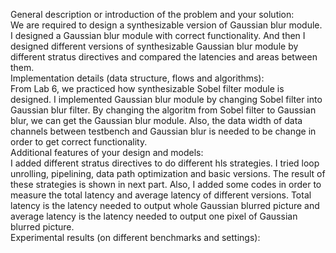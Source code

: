 General description or introduction of the problem and your solution:<br>
We are required to design a synthesizable version of Gaussian blur module. I designed a Gaussian blur module with correct functionality. And then I designed different versions of synthesizable Gaussian blur module by different stratus directives and compared the latencies and areas between them.<br>
Implementation details (data structure, flows and algorithms):<br>
From Lab 6, we practiced how synthesizable Sobel filter module is designed. I implemented Gaussian blur module by changing Sobel filter into Gaussian blur filter. By changing the algoritm from Sobel filter to Gaussian blur, we can get the Gaussian blur module. Also, the data width of data channels between testbench and Gaussian blur is needed to be change in order to get correct functionality.<br>
Additional features of your design and models:<br>
I added different stratus directives to do different hls strategies. I tried loop unrolling, pipelining, data path optimization and basic versions. The result of these strategies is shown in next part. Also, I added some codes in order to measure the total latency and average latency of different versions. Total latency is the latency needed to output whole Gaussian blurred picture and average latency is the latency needed to output one pixel of Gaussian blurred picture.<br>
Experimental results (on different benchmarks and settings):<br>
